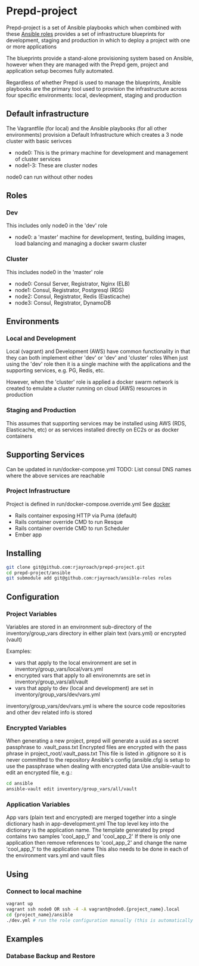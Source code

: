 # Prepd-project

Prepd-project is a set of Ansible playbooks which when combined with these
[Ansible roles](https://github.com/rjayroach/ansible-roles/) provides a set of infrastructure blueprints
for development, staging and production in which to deploy a project with one or more applications

The blueprints provide a stand-alone provisioning system based on Ansible, however
when they are managed with the Prepd gem, project and application setup becomes fully automated.

Regardless of whether Prepd is used to manage the blueprints, Ansible playbooks are the primary tool used to
provision the infrastructure across four specific environments: local, devleopment, staging and production


## Default infrastructure

The Vagrantfile (for local) and the Ansible playbooks (for all other environments) provision a Default Infrastructure
which creates a 3 node cluster with basic serivces

- node0: This is the primary machine for development and management of cluster services
- node1-3: These are cluster nodes

node0 can run without other nodes


## Roles

### Dev

This includes only node0 in the 'dev' role

- node0: a 'master' machine for development, testing, building images, load balancing and managing a docker swarm cluster

### Cluster

This includes node0 in the 'master' role

- node0: Consul Server, Registrator, Nginx (ELB)
- node1: Consul, Registrator, Postgresql (RDS)
- node2: Consul, Registrator, Redis (Elasticache)
- node3: Consul, Registrator, DynamoDB

## Environments

### Local and Development

Local (vagrant) and Development (AWS) have common functionality in that they can both implement either 'dev' or 'dev' and 'cluster' roles
When just using the 'dev' role then it is a single machine with the applications and the supporting services, e.g. PG, Redis, etc.

However, when the 'cluster' role is applied a docker swarm network is created to emulate a cluster running on cloud (AWS) resources in production


### Staging and Production

This assumes that supporting services may be installed using AWS (RDS, Elasticache, etc) or as services installed directly on EC2s or as docker
containers


## Supporting Services

Can be updated in run/docker-compose.yml
TODO: List consul DNS names where the above services are reachable

### Project Infrastructure

Project is defined in run/docker-compose.override.yml See [docker](https://docs.docker.com/compose/extends/)
- Rails container exposing HTTP via Puma (default)
- Rails container override CMD to run Resque
- Rails container override CMD to run Scheduler
- Ember app


## Installing

```bash
git clone git@github.com:rjayroach/prepd-project.git
cd prepd-project/ansible
git submodule add git@github.com:rjayroach/ansible-roles roles
```

## Configuration

### Project Variables

Variables are stored in an environment sub-directory of the inventory/group_vars directory
in either plain text (vars.yml) or encrypted (vault)

Examples:
- vars that apply to the local environment are set in inventory/group_vars/local/vars.yml
- encrypted vars that apply to all environemnts are set in inventory/group_vars/all/vault
- vars that apply to dev (local and development) are set in inventory/group_vars/dev/vars.yml

inventory/group_vars/dev/vars.yml is where the source code repositories and other dev related info is stored

### Encrypted Variables
When generating a new project, prepd will generate a uuid as a secret passphrase to .vault_pass.txt
Encrypted files are encrypted with the pass phrase in project_root/.vault_pass.txt
This file is listed in .gitignore so it is never committed to the repository
Ansible's config (ansible.cfg) is setup to use the passphrase when dealing with encrypted data
Use ansible-vault to edit an encrypted file, e.g.:

```bash
cd ansible
ansible-vault edit inventory/group_vars/all/vault
```

### Application Variables
App vars (plain text and encrypted) are merged together into a single dictionary hash in app-development.yml
The top level key into the dictionary is the application name.
The template generated by prepd contains two samples 'cool_app_1' and 'cool_app_2'
If there is only one application then remove references to 'cool_app_2' and change the name 'cool_app_1'
to the application name
This also needs to be done in each of the environment vars.yml and vault files

## Using

### Connect to local machine

```bash
vagrant up
vagrant ssh node0 OR ssh -4 -A vagrant@node0.{project_name}.local
cd {project_name}/ansible
./dev.yml # run the role configuration manually (this is automatically run when the machine is first created by Ansible)
```


## Examples

### Database Backup and Restore


